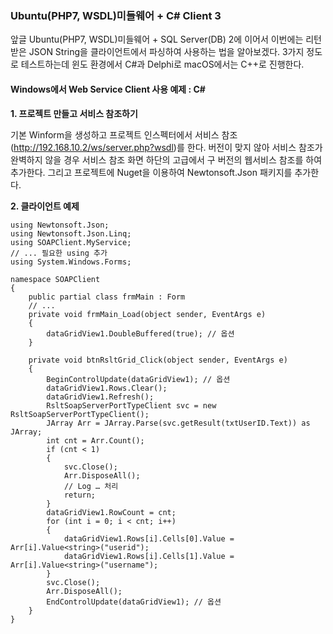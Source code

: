 ### Ubuntu(PHP7, WSDL)미들웨어 + C# Client 3

앞글 Ubuntu(PHP7, WSDL)미들웨어 + SQL Server(DB) 2에 이어서 이번에는 리턴받은 JSON String을 클라이언트에서 파싱하여 사용하는 법을 알아보겠다. 3가지 정도로 테스트하는데 윈도 환경에서 C#과 Delphi로 macOS에서는 C++로 진행한다.

#### Windows에서 Web Service Client 사용 예제 : C#

**1. 프로젝트 만들고 서비스 참조하기**

기본 Winform을 생성하고 프로젝트 인스펙터에서 서비스 참조(http://192.168.10.2/ws/server.php?wsdl)를 한다. 버전이 맞지 않아 서비스 참조가 완벽하지 않을 경우 서비스 참조 화면 하단의 고급에서 구 버전의 웹서비스 참조를 하여 추가한다. 그리고 프로젝트에 Nuget을 이용하여 Newtonsoft.Json 패키지를 추가한다.

**2. 클라이언트 예제**
```
using Newtonsoft.Json;
using Newtonsoft.Json.Linq;
using SOAPClient.MyService;
// ... 필요한 using 추가
using System.Windows.Forms;

namespace SOAPClient
{
	public partial class frmMain : Form
	// ...
	private void frmMain_Load(object sender, EventArgs e)
	{
		dataGridView1.DoubleBuffered(true); // 옵션
	}

	private void btnRsltGrid_Click(object sender, EventArgs e)
	{
		BeginControlUpdate(dataGridView1); // 옵션
		dataGridView1.Rows.Clear();
		dataGridView1.Refresh();
		RsltSoapServerPortTypeClient svc = new RsltSoapServerPortTypeClient();
		JArray Arr = JArray.Parse(svc.getResult(txtUserID.Text)) as JArray;
		int cnt = Arr.Count();
		if (cnt < 1)
		{
			svc.Close();
			Arr.DisposeAll();
			// Log … 처리
			return;
		}
		dataGridView1.RowCount = cnt;
		for (int i = 0; i < cnt; i++)
		{
			dataGridView1.Rows[i].Cells[0].Value = Arr[i].Value<string>("userid");
			dataGridView1.Rows[i].Cells[1].Value = Arr[i].Value<string>("username");
		}
		svc.Close();
		Arr.DisposeAll();
		EndControlUpdate(dataGridView1); // 옵션
	}
}
```

